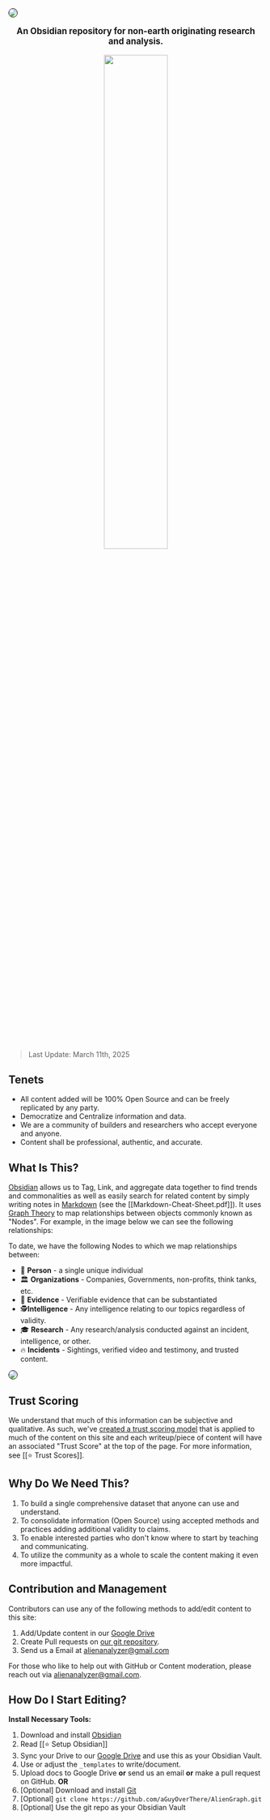 
<img src="https://publish-01.obsidian.md/access/1c31a6f93f82a49b0a9eb31193d6cdec/_images/site_image_2.png" style="border:1px solid #000000; border-radius: 10px">

<center>
<strong>
<p style="font-size:120%">
An Obsidian repository for non-earth originating research and analysis.
</p>
<a href="https://discord.gg/VFwutscPsC"><img src="https://wiki.bfee.co/images/d/dd/Discord.png" height=50% width=50% style="border:solid var(--surfaceVariant) 1px; border-radius:10px;"/></a>

</strong>
</center>

> Last Update: March 11th, 2025

## Tenets

- All content added will be 100% Open Source and can be freely replicated by any party.
- Democratize and Centralize information and data. 
- We are a community of builders and researchers who accept everyone and anyone.
- Content shall be professional, authentic, and accurate. 

## What Is This?

[Obsidian](https://obsidian.md/) allows us to Tag, Link, and aggregate data together to find trends and commonalities as well as easily search for related content by simply writing notes in [Markdown](https://www.markdownguide.org/cheat-sheet/) (see the [[Markdown-Cheat-Sheet.pdf]]). It uses [Graph Theory](https://en.wikipedia.org/wiki/Graph_theory) to map relationships between objects commonly known as "Nodes". For example, in the image below we can see the following relationships:

To date, we have the following Nodes to which we map relationships between:

- 👤 **Person** - a single unique individual
- 🏛️ **Organizations** - Companies, Governments, non-profits, think tanks, etc. 
- 📜 **Evidence** - Verifiable evidence that can be substantiated
- 🕵️**Intelligence** - Any intelligence relating to our topics regardless of validity.
- 🎓 **Research** - Any research/analysis conducted against an incident, intelligence, or other.
- 🔥 **Incidents** - Sightings, verified video and testimony, and trusted content.

<img src="https://publish-01.obsidian.md/access/1c31a6f93f82a49b0a9eb31193d6cdec/_images/graph.png" style="border:1px solid #000000; border-radius: 10px">

## Trust Scoring

We understand that much of this information can be subjective and qualitative. As such, we've [created a trust scoring model](https://docs.google.com/spreadsheets/d/1CUarxE7P1cPwgWXwJzzeWnZGm1c6Wp2Ttazdt3VPM_s/edit?pli=1#gid=0) that is applied to much of the content on this site and each writeup/piece of content will have an associated "Trust Score" at the top of the page. For more information, see [[⭐ Trust Scores]].

## Why Do We Need This?

1. To build a single comprehensive dataset that anyone can use and understand.
2. To consolidate information (Open Source) using accepted methods and practices adding additional validity to claims.
3. To enable interested parties who don't know where to start by teaching and communicating.
4. To utilize the community as a whole to scale the content making it even more impactful.


## Contribution and Management

Contributors can use any of the following methods to add/edit content to this site:

1. Add/Update content in our [Google Drive](https://drive.google.com/drive/folders/1rW9VIYTgfVLnhr4b3WvdblpY69D5JeVQ?usp=sharing)
2. Create Pull requests on  [our git repository](https://github.com/aGuyOverThere/AlienGraph).
3. Send us a Email at alienanalyzer@gmail.com

For those who like to help out with GitHub or Content moderation, please reach out via alienanalyzer@gmail.com. 


## How Do I Start Editing?

**Install Necessary Tools:**
1. Download and install [Obsidian](https://obsidian.md/)
2. Read [[⭐ Setup Obsidian]]
3. Sync your Drive to our  [Google Drive](https://drive.google.com/drive/folders/1rW9VIYTgfVLnhr4b3WvdblpY69D5JeVQ?usp=sharing) and use this as your Obsidian Vault.
4. Use or adjust the `_templates` to write/document.
5. Upload docs to Google Drive **or** send us an email **or** make a pull request on GitHub.
**OR**
1. [Optional] Download and install [Git](https://github.com/git-guides/install-git)
2. [Optional] `git clone https://github.com/aGuyOverThere/AlienGraph.git`
3. [Optional] Use the git repo as your Obsidian Vault

